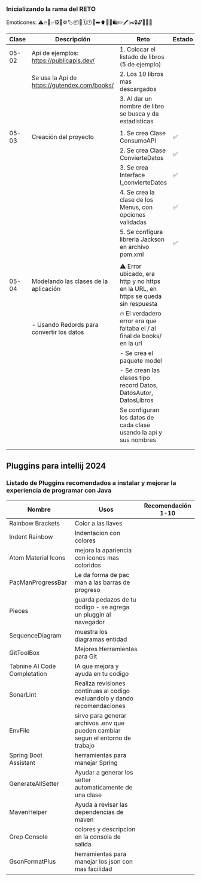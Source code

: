 ### Inicializando la rama del RETO

Emoticones: ⚠️🔥📝✅❎📂⚙️🏷️📦📆🗓️🕑🏁➡️⬆️🎁🛒🛍️✏️🖍️✂️🔒🔓💎😀😃

| Clase | Descripción                                  | Reto                                                                             | Estado |
|-------|----------------------------------------------|----------------------------------------------------------------------------------|--------|
| 05-02 | Api de ejemplos: https://publicapis.dev/     | 1. Colocar el listado de libros (5 de ejemplo)                                   |        |
|       | Se usa la Api de https://gutendex.com/books/ | 2. Los 10 libros mas descargados                                                 |        |
|       |                                              | 3. Al dar un nombre de libro se busca y da estadisticas                          |        |
|       |                                              |                                                                                  |        |
| 05-03 | Creación del proyecto                        | 1. Se crea Clase ConsumoAPI                                                      | ✅       |
|       |                                              | 2. Se crea Clase ConvierteDatos                                                  | ✅       |
|       |                                              | 3. Se crea Interface I_convierteDatos                                            | ✅       |
|       |                                              | 4. Se crea la clase de los Menus, con opciones validadas                         | ✅       |
|       |                                              | 5. Se configura libreria Jackson en archivo pom.xml                              | ✅       |
|       |                                              |                                                                                  |        |
| 05-04 | Modelando las clases de la aplicación        | ⚠️ Error ubicado, era http y no https en la URL, en https se queda sin respuesta |        |
|       | - Usando Redords para convertir los datos    | 🔥 El verdadero error era que faltaba el / al final de books/ en la url          |        |
|       |                                              | - Se crea el paquete model                                                       |        |
|       |                                              | - Se crean las clases tipo record Datos, DatosAutor, DatosLibros                 |        |
|       |                                              | Se configuran los datos de cada clase usando la api y sus nombres                |        |
|       |                                              |                                                                                  |        |
|       |                                              |                                                                                  |        |



## Pluggins para intellij 2024
### Listado de Pluggins recomendados a instalar y mejorar la experiencia de programar con Java

| Nombre           | Usos                                                                            | Recomendación 1-10 |
|------------------|---------------------------------------------------------------------------------|--------------------|
| Rainbow Brackets | Color a las llaves                                                              |                    |
| Indent Rainbow                 | Indentacion con colores                                                         |                    |
| Atom Material Icons                 | mejora la apariencia con iconos mas coloridos                                   |                    |
| PacManProgressBar                 | Le da forma de pac man a las barras de progreso                                 |                    |
| Pieces                 | guarda pedazos de tu codigo - se agrega un pluggin al navegador                 |                    |
| SequenceDiagram                 | muestra los diagramas entidad                                                   |                    |
| GitToolBox                 | Mejores Herramientas para Git                                                   |                    |
| Tabnine AI Code Completation                 | IA que mejora y ayuda en tu codigo                                              |                    |
| SonarLint                 | Realiza revisiones continuas al codigo evaluandolo y dando recomendaciones      |                    |
| EnvFile                 | sirve para generar archivos .env que pueden cambiar segun el entorno de trabajo |                    |
| Spring Boot Assistant                 | herramientas para manejar Spring                                                |                    |
| GenerateAllSetter                 | Ayudar a generar los setter automaticamente de una clase                        |                    |
| MavenHelper                 | Ayuda a revisar las dependencias de maven                                       |                    |
| Grep Console                 | colores y descripcion en la consola de salida                                   |                    |
| GsonFormatPlus                 | herramientas para manejar los json con mas facilidad                            |                    |



